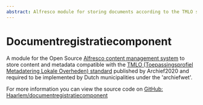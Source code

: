 ```yaml
---
abstract: Alfresco module for storing documents according to the TMLO standard
---
```


# Documentregistratiecomponent

A module for the Open Source [Alfresco content management system](https://www.alfresco.com/) to store content and metadata compatible with the [TMLO (Toepassingsprofiel Metadatering Lokale Overheden) standard](https://vng.nl/files/vng/20140508-toepassingsprofiel-metadatering.pdf) published by Archief2020 and required to be implemented by Dutch municipalities under the 'archiefwet'.

For more information you can view the source code on [GitHub: Haarlem/documentregistratiecomponent](https://github.com/Haarlem/documentregistratiecomponent)
